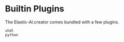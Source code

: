 # Builtin Plugins

The Elastic-AI.creator comes bundled with a few plugins.


```{toctree}
vhdl
python
```
